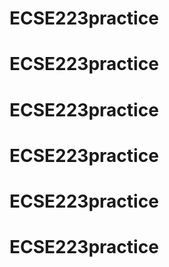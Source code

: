 # ECSE223practice
# ECSE223practice
# ECSE223practice
# ECSE223practice
# ECSE223practice
# ECSE223practice
